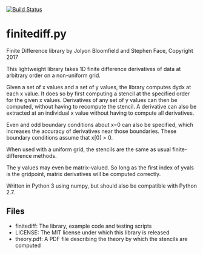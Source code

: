 [![Build Status](https://travis-ci.org/jolyonb/finitediff.svg?branch=master)](https://travis-ci.org/jolyonb/finitediff)

# finitediff.py

Finite Difference library by Jolyon Bloomfield and Stephen Face, Copyright 2017

This lightweight library takes 1D finite difference derivatives of data at arbitrary order on a non-uniform grid.

Given a set of x values and a set of y values, the library computes dydx at each x value. It does so by first computing a stencil at the specified order for the given x values. Derivatives of any set of y values can then be computed, without having to recompute the stencil. A derivative can also be extracted at an individual x value without having to compute all derivatives.

Even and odd boundary conditions about x=0 can also be specified, which increases the accuracy of derivatives near those boundaries. These boundary conditions assume that x[0] > 0.

When used with a uniform grid, the stencils are the same as usual finite-difference methods.

The y values may even be matrix-valued. So long as the first index of yvals is the gridpoint, matrix derivatives will be computed correctly.

Written in Python 3 using numpy, but should also be compatible with Python 2.7.

## Files

* finitediff: The library, example code and testing scripts
* LICENSE: The MIT license under which this library is released
* theory.pdf: A PDF file describing the theory by which the stencils are computed
